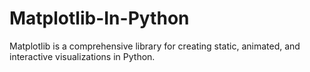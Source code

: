 # Matplotlib-In-Python
Matplotlib is a comprehensive library for creating static, animated, and interactive visualizations in Python.
